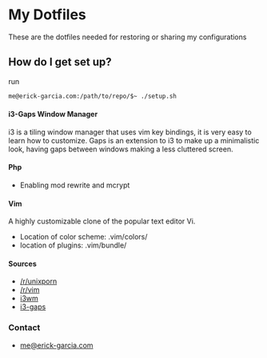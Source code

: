 # My Dotfiles #

These are the dotfiles needed for restoring or sharing my configurations

## How do I get set up? ##

run

```sh
me@erick-garcia.com:/path/to/repo/$~ ./setup.sh
```

#### i3-Gaps Window Manager ####
i3 is a tiling window manager that uses vim key bindings, it is very easy to learn how to customize. Gaps is an extension to i3 to make up a minimalistic look, having gaps between windows making a less cluttered screen.

#### Php ####

* Enabling mod rewrite and mcrypt

#### Vim ####

A highly customizable clone of the popular text editor Vi.

* Location of color scheme: .vim/colors/
* location of plugins: .vim/bundle/

#### Sources ####

* [/r/unixporn](https://www.reddit.com/r/unixporn)
* [/r/vim](https://www.reddit.com/r/vim)
* [i3wm](https://i3wm.org/)
* [i3-gaps](https://github.com/Airblader/i3)

### Contact ###

* me@erick-garcia.com
